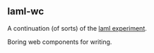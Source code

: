 ## laml-wc

A continuation (of sorts) of the [laml experiment](https://github.com/pkra/laml/).

Boring web components for writing.

